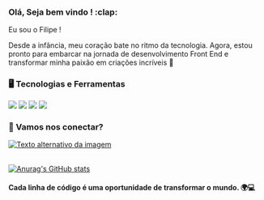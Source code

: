   <h3> Olá, Seja bem vindo ! :clap: </h3> 
<p>Eu sou o Filipe !</p>

<p> Desde a infância, meu coração bate no ritmo da tecnologia. Agora, estou pronto para embarcar na jornada de desenvolvimento Front End e transformar minha paixão em criações incríveis 🚀 </p>

<h3> 🖥️ Tecnologias e Ferramentas </h3>
 <img  src= "https://img.shields.io/badge/HTML5-E34F26?style=for-the-badge&logo=html5&logoColor=white" />  
<img src= "https://img.shields.io/badge/CSS3-1572B6?style=for-the-badge&logo=css3&logoColor=white" /> 
<img src="https://img.shields.io/badge/JavaScript-F7DF1E?style=for-the-badge&logo=javascript&logoColor=black" />
<img src= "https://img.shields.io/badge/Node.js-43853D?style=for-the-badge&logo=node.js&logoColor=white" /> 

<br>
 
 <h3> 💭 Vamos nos conectar? </h3>
<a href="https://www.linkedin.com/in/filipelopesdasilveira/"><img src="https://img.shields.io/badge/LinkedIn-0077B5?style=for-the-badge&logo=linkedin&logoColor=white" alt="Texto alternativo da imagem"></a>

<br>
<br>

 [![Anurag's GitHub stats](https://github-readme-stats.vercel.app/api?username=Filipeelopess98)](https://github.com/anuraghazra/github-readme-stats)

 <h4> Cada linha de código é uma oportunidade de transformar o mundo. 🌍💻 </h4>
 
